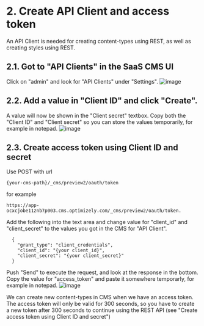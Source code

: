# 2. Create API Client and access token
An API Client is needed for creating content-types using REST, as well as creating styles using REST.

## 2.1. Got to "API Clients" in the SaaS CMS UI
Click on "admin" and look for "API Clients" under "Settings".
![image](https://github.com/user-attachments/assets/e11ca5be-f6e9-43f9-b297-f37169996206)

## 2.2. Add a value in "Client ID" and click "Create".
A value will now be shown in the "Client secret" textbox. Copy both the "Client ID" and "Client secret" so you can store the values temporarily, for example in notepad.
![image](https://github.com/user-attachments/assets/0bfc8c67-1d5a-4f7e-9ffb-d688077099d7)

## 2.3. Create access token using Client ID and secret
Use POST with url 

    {your-cms-path}/_cms/preview2/oauth/token

for example

    https://app-ocxcjobe11znb7p003.cms.optimizely.com/_cms/preview2/oauth/token.

Add the following into the text area and change value for "client_id" and "client_secret" to the values you got in the CMS for "API Client".

      {
        "grant_type": "client_credentials",
        "client_id": "{your client_id}",
        "client_secret": "{your client_secret}"
      }

Push "Send" to execute the request, and look at the response in the bottom. Copy the value for "access_token" and paste it somewhere temporarly, for example in notepad.
![image](https://github.com/user-attachments/assets/aab7f009-aa4d-447a-a242-bdd4687de883)

We can create new content-types in CMS when we have an access token. The access token will only be valid for 300 seconds, so you have to create a new token after 300 seconds to continue using the REST API (see "Create access token using Client ID and secret")